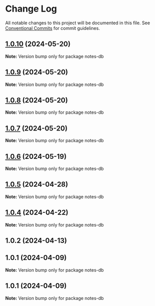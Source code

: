 # Change Log

All notable changes to this project will be documented in this file.
See [Conventional Commits](https://conventionalcommits.org) for commit guidelines.

## [1.0.10](https://github.com/Kallenju/notes/compare/notes-db@1.0.9...notes-db@1.0.10) (2024-05-20)

**Note:** Version bump only for package notes-db





## [1.0.9](https://github.com/Kallenju/notes/compare/notes-db@1.0.8...notes-db@1.0.9) (2024-05-20)

**Note:** Version bump only for package notes-db





## [1.0.8](https://github.com/Kallenju/notes/compare/notes-db@1.0.7...notes-db@1.0.8) (2024-05-20)

**Note:** Version bump only for package notes-db





## [1.0.7](https://github.com/Kallenju/notes/compare/notes-db@1.0.6...notes-db@1.0.7) (2024-05-20)

**Note:** Version bump only for package notes-db





## [1.0.6](https://github.com/Kallenju/notes/compare/notes-db@1.0.5...notes-db@1.0.6) (2024-05-19)

**Note:** Version bump only for package notes-db





## [1.0.5](https://github.com/Kallenju/notes/compare/notes-db@1.0.4...notes-db@1.0.5) (2024-04-28)

**Note:** Version bump only for package notes-db





## [1.0.4](https://github.com/Kallenju/notes/compare/notes-db@1.0.2...notes-db@1.0.4) (2024-04-22)

**Note:** Version bump only for package notes-db





## 1.0.2 (2024-04-13)



## 1.0.1 (2024-04-09)

**Note:** Version bump only for package notes-db





## 1.0.1 (2024-04-09)

**Note:** Version bump only for package notes-db
